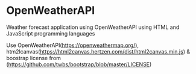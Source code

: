 # OpenWeatherAPI
Weather forecast application using OpenWeatherAPI using HTML and JavaScript programming languages

Use OpenWeatherAPI(https://openweathermap.org/), htm2lcanvas(https://html2canvas.hertzen.com/dist/html2canvas.min.js) & boostrap license from (https://github.com/twbs/bootstrap/blob/master/LICENSE)
